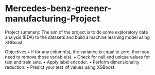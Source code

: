 # Mercedes-benz-greener-manufacturing-Project

Project summary:
The aim of the project is to do some exploratory data analysis (EDA) to the datasets and build a machine learning model using XGBoost.

Objectives
•	If for any column(s), the variance is equal to zero, then you need to remove those variable(s).
•	Check for null and unique values for test and train sets.
•	Apply label encoder.
•	Perform dimensionality reduction.
•	Predict your test_df values using XGBoost.
